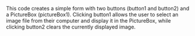 This code creates a simple form with two buttons (button1 and button2) and a PictureBox (pictureBox1). 
Clicking button1 allows the user to select an image file from their computer and display it in the PictureBox, 
while clicking button2 clears the currently displayed image.
